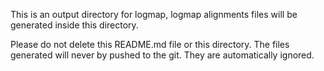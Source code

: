 This is an output directory for logmap, logmap alignments files will be generated inside this directory. 

Please do not delete this README.md file or this directory. The files generated will never by pushed to the git. They are automatically ignored. 